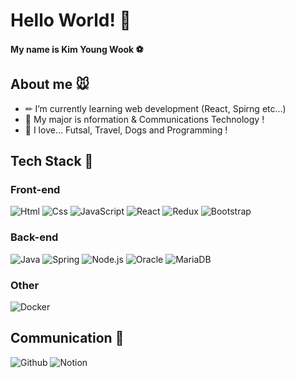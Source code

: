 # Hello World! 🐶
#### My name is Kim Young Wook ⚽️

## About me 🐭
  * ✏ I’m currently learning web development (React, Spirng etc...)
  * 🏫 My major is nformation & Communications Technology !
  * 💙 I love... Futsal, Travel, Dogs and Programming !

## Tech Stack 🐰
### Front-end
<div display="flex">
 <img alt="Html" src ="https://img.shields.io/badge/HTML5-E34F26.svg?&style=for-the-badge&logo=HTML5&logoColor=white"/> 
 <img alt="Css" src ="https://img.shields.io/badge/CSS3-1572B6.svg?&style=for-the-badge&logo=CSS3&logoColor=white"/> 
 <img alt="JavaScript" src ="https://img.shields.io/badge/JavaScript-F7DF1E.svg?&style=for-the-badge&logo=JavaScript&logoColor=black"/> 
 <img alt="React" src ="https://img.shields.io/badge/React-1572B6.svg?&style=for-the-badge&logo=React&logoColor=white"/>
 <img alt="Redux" src ="https://img.shields.io/badge/Redux-764ABC.svg?&style=for-the-badge&logo=Redux&logoColor=white"/>
 <img alt="Bootstrap" src ="https://img.shields.io/badge/Bootstrap-7952B3.svg?&style=for-the-badge&logo=Bootstrap&logoColor=white"/>
</div>

### Back-end
<div display="flex">
 <img alt="Java" src ="https://img.shields.io/badge/Java-6DB33F.svg?&style=for-the-badge&logo=Java&logoColor=white"/> 
 <img alt="Spring" src ="https://img.shields.io/badge/Spring-6DB33F.svg?&style=for-the-badge&logo=Spring&logoColor=white"/>
 <img alt="Node.js" src ="https://img.shields.io/badge/Node.js-339933.svg?&style=for-the-badge&logo=Node.js&logoColor=white"/>
 <img alt="Oracle" src ="https://img.shields.io/badge/Oracle-F80000.svg?&style=for-the-badge&logo=Oracle&logoColor=white"/>
 <img alt="MariaDB" src ="https://img.shields.io/badge/MariaDB-003545.svg?&style=for-the-badge&logo=MariaDB&logoColor=white"/>
</div>

### Other
<div display="flex">
 <img alt="Docker" src ="https://img.shields.io/badge/Docker-2496ED.svg?&style=for-the-badge&logo=Docker&logoColor=white"/> 
</div>

## Communication 🐯
<div display="flex">
 <img alt="Github" src ="https://img.shields.io/badge/Github-181717.svg?&style=for-the-badge&logo=Github&logoColor=white"/> 
 <img alt="Notion" src ="https://img.shields.io/badge/Notion-000000.svg?&style=for-the-badge&logo=Notion&logoColor=white"/>
</div>
